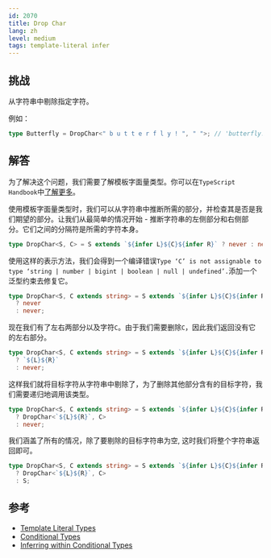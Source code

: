 ```yaml
---
id: 2070
title: Drop Char
lang: zh
level: medium
tags: template-literal infer
---
```


## 挑战

从字符串中剔除指定字符。

例如：

```typescript
type Butterfly = DropChar<" b u t t e r f l y ! ", " ">; // 'butterfly!'
```

## 解答

为了解决这个问题，我们需要了解模板字面量类型。你可以在`TypeScript Handbook`中[了解更多](https://www.typescriptlang.org/docs/handbook/2/template-literal-types.html)。

使用模板字面量类型时，我们可以从字符串中推断所需的部分，并检查其是否是我们期望的部分。让我们从最简单的情况开始 - 推断字符串的左侧部分和右侧部分。它们之间的分隔符是所需的字符本身。

```typescript
type DropChar<S, C> = S extends `${infer L}${C}${infer R}` ? never : never;
```

使用这样的表示方法，我们会得到一个编译错误`Type ‘C’ is not assignable to type ‘string | number | bigint | boolean | null | undefined’.`添加一个泛型约束去修复它。

```typescript
type DropChar<S, C extends string> = S extends `${infer L}${C}${infer R}`
  ? never
  : never;
```

现在我们有了左右两部分以及字符`C`。由于我们需要删除`C`，因此我们返回没有它的左右部分。

```typescript
type DropChar<S, C extends string> = S extends `${infer L}${C}${infer R}`
  ? `${L}${R}`
  : never;
```

这样我们就将目标字符从字符串中剔除了，为了删除其他部分含有的目标字符，我们需要递归地调用该类型。

```typescript
type DropChar<S, C extends string> = S extends `${infer L}${C}${infer R}`
  ? DropChar<`${L}${R}`, C>
  : never;
```

我们涵盖了所有的情况，除了要剔除的目标字符串为空, 这时我们将整个字符串返回即可。

```typescript
type DropChar<S, C extends string> = S extends `${infer L}${C}${infer R}`
  ? DropChar<`${L}${R}`, C>
  : S;
```

## 参考

- [Template Literal Types](https://www.typescriptlang.org/docs/handbook/2/template-literal-types.html)
- [Conditional Types](https://www.typescriptlang.org/docs/handbook/2/conditional-types.html)
- [Inferring within Conditional Types](https://www.typescriptlang.org/docs/handbook/2/conditional-types.html#inferring-within-conditional-types)
